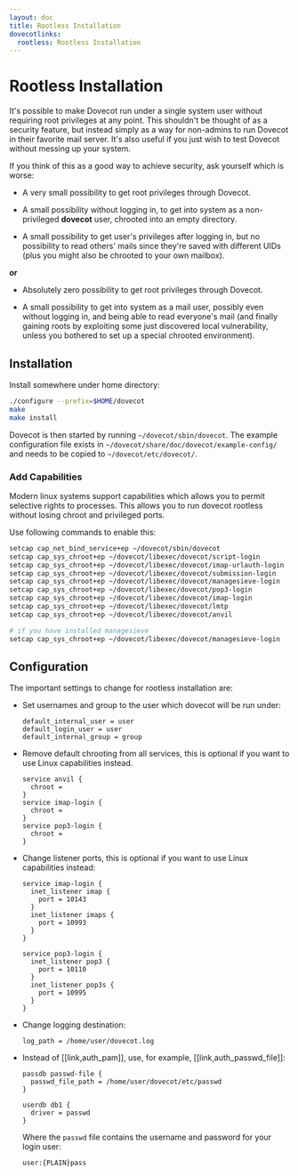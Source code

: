 ```yaml
---
layout: doc
title: Rootless Installation
dovecotlinks:
  rootless: Rootless Installation
---
```


# Rootless Installation

It's possible to make Dovecot run under a single system user without
requiring root privileges at any point. This shouldn't be thought of as
a security feature, but instead simply as a way for non-admins to run
Dovecot in their favorite mail server. It's also useful if you just wish
to test Dovecot without messing up your system.

If you think of this as a good way to achieve security, ask yourself
which is worse:

- A very small possibility to get root privileges through Dovecot.

- A small possibility without logging in, to get into system as a
  non-privileged **dovecot** user, chrooted into an empty directory.

- A small possibility to get user's privileges after logging in, but no
  possibility to read others' mails since they're saved with different
  UIDs (plus you might also be chrooted to your own mailbox).

**or**

- Absolutely zero possibility to get root privileges through Dovecot.

- A small possibility to get into system as a mail user, possibly even
  without logging in, and being able to read everyone's mail (and
  finally gaining roots by exploiting some just discovered local
  vulnerability, unless you bothered to set up a special chrooted
  environment).

## Installation

Install somewhere under home directory:

```sh
./configure --prefix=$HOME/dovecot
make
make install
```

Dovecot is then started by running `~/dovecot/sbin/dovecot`. The
example configuration file exists in
`~/dovecot/share/doc/dovecot/example-config/` and needs to be copied
to `~/dovecot/etc/dovecot/`.

### Add Capabilities

Modern linux systems support capabilities which allows you to permit
selective rights to processes. This allows you to run dovecot rootless
without losing chroot and privileged ports.

Use following commands to enable this:

```sh
setcap cap_net_bind_service+ep ~/dovecot/sbin/dovecot
setcap cap_sys_chroot+ep ~/dovecot/libexec/dovecot/script-login
setcap cap_sys_chroot+ep ~/dovecot/libexec/dovecot/imap-urlauth-login
setcap cap_sys_chroot+ep ~/dovecot/libexec/dovecot/submission-login
setcap cap_sys_chroot+ep ~/dovecot/libexec/dovecot/managesieve-login
setcap cap_sys_chroot+ep ~/dovecot/libexec/dovecot/pop3-login
setcap cap_sys_chroot+ep ~/dovecot/libexec/dovecot/imap-login
setcap cap_sys_chroot+ep ~/dovecot/libexec/dovecot/lmtp
setcap cap_sys_chroot+ep ~/dovecot/libexec/dovecot/anvil

# if you have installed managesieve
setcap cap_sys_chroot+ep ~/dovecot/libexec/dovecot/managesieve-login
```

## Configuration

The important settings to change for rootless installation are:

- Set usernames and group to the user which dovecot will be run under:

  ```
  default_internal_user = user
  default_login_user = user
  default_internal_group = group
  ```

- Remove default chrooting from all services, this is optional if you want
  to use Linux capabilities instead.

  ```
  service anvil {
    chroot =
  }
  service imap-login {
    chroot =
  }
  service pop3-login {
    chroot =
  }
  ```

- Change listener ports, this is optional if you want to use Linux
  capabilities instead:

  ```
  service imap-login {
    inet_listener imap {
      port = 10143
    }
    inet_listener imaps {
      port = 10993
    }
  }

  service pop3-login {
    inet_listener pop3 {
      port = 10110
    }
    inet_listener pop3s {
      port = 10995
    }
  }
  ```

- Change logging destination:

  ```
  log_path = /home/user/dovecot.log
  ```

- Instead of [[link,auth_pam]], use, for example, [[link,auth_passwd_file]]:

  ```
  passdb passwd-file {
    passwd_file_path = /home/user/dovecot/etc/passwd
  }

  userdb db1 {
    driver = passwd
  }
  ```

  Where the `passwd` file contains the username and password for your
  login user:

  ```
  user:{PLAIN}pass
  ```
